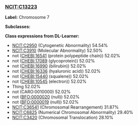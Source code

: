 
### [NCIT:C13223](http://purl.obolibrary.org/obo/NCIT_C13223)
**Label:** Chromosome 7

**Subclasses:** 

**Class expressions from DL-Learner:**

- [NCIT:C2950](http://purl.obolibrary.org/obo/NCIT_C2950) (Cytogenetic Abnormality) 54.54%
- [NCIT:C3910](http://purl.obolibrary.org/obo/NCIT_C3910) (Molecular Abnormality) 52.50%
- not ([CHEBI:16541](http://purl.obolibrary.org/obo/CHEBI_16541) (protein polypeptide chain)) 52.02%
- not ([CHEBI:17089](http://purl.obolibrary.org/obo/CHEBI_17089) (glycoprotein)) 52.02%
- not ([CHEBI:16990](http://purl.obolibrary.org/obo/CHEBI_16990) (bilirubin)) 52.02%
- not ([CHEBI:16336](http://purl.obolibrary.org/obo/CHEBI_16336) (hyaluronic acid)) 52.02%
- not ([CHEBI:15440](http://purl.obolibrary.org/obo/CHEBI_15440) (squalene)) 52.02%
- not ([CHEBI:10545](http://purl.obolibrary.org/obo/CHEBI_10545) (electron)) 52.02%
- Thing 52.02%
- not (CARO:0010000) 52.02%
- not ([BFO:0000020](http://purl.obolibrary.org/obo/BFO_0000020) (null)) 52.02%
- not ([BFO:0000019](http://purl.obolibrary.org/obo/BFO_0000019) (null)) 52.02%
- [NCIT:C36541](http://purl.obolibrary.org/obo/NCIT_C36541) (Chromosomal Rearrangement) 31.87%
- [NCIT:C6825](http://purl.obolibrary.org/obo/NCIT_C6825) (Numerical Chromosomal Abnormality) 29.40%
- [NCIT:C3420](http://purl.obolibrary.org/obo/NCIT_C3420) (Chromosomal Translocation) 28.10%


